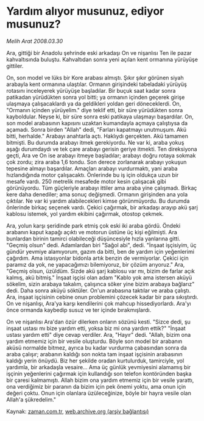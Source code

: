 # Yardım alıyor musunuz, ediyor musunuz?

*Melih Arat 2008.03.30*

<tr><td class="metin" colspan="2" style="padding-top: 20px; padding-left: 5px; padding-right: 10px;">Ara, gittiği bir Anadolu şehrinde eski arkadaşı On ve nişanlısı Ten ile pazar kahvaltısında buluştu. Kahvaltıdan sonra yeni açılan kent ormanına yürüyüşe gittiler.</td></tr><tr><td class="metin" colspan="2" style="padding-top: 20px; padding-left: 5px; padding-right: 10px;"><p>On, son model ve lüks bir Kore arabası almıştı. Şıkır şıkır görünen siyah arabayla kent ormanına ulaştılar. Ormanın girişindeki tabeladaki yürüyüş rotasını inceleyerek yürüyüşe başladılar. Bir buçuk saat kadar sonra patikadan yürüdükten sonra yol bitti; ya ormanın içinden geçerek girişe ulaşmaya çalışacaklardı ya da geldikleri yoldan geri döneceklerdi. On, "Ormanın içinden yürüyelim." diye teklif etti, bir süre yürüdükten sonra kayboldular. Neyse ki, bir süre sonra eski patikaya ulaşmayı başardılar. On, son model arabasının kapısını uzaktan kumandayla açmaya çalıştıysa da açamadı. Sonra birden "Allah" dedi, "Farları kapatmayı unutmuşum. Akü bitti, herhalde." Arabayı anahtarla açtı. Haklıydı gerçekten. Akü tamamen bitmişti. Bu durumda arabayı itmek gerekiyordu. Ne var ki, araba yokuş aşağı durumdaydı ve tek çare arabayı gerisin geriye itmekti. Ten direksiyona geçti, Ara ve On ise arabayı itmeye başladılar; arabayı doğru rotaya sokmak çok zordu; zira araba 1,6 tondu. Son derece zorlanarak arabayı yokuşun tepesine almayı başardılar. Amaçları arabayı vurdurmaktı, yani araba hızlandığında motor çalışacaktı. Önlerinde bu iş için oldukça uzun bir mesafe vardı. 250 metrelik mesafede motor kesin çalışacak gibi görünüyordu. Tüm güçleriyle arabayı ittiler ama araba yine çalışmadı. Birkaç kere daha denediler; ama sonuç değişmedi. Ormanın girişinden ana yola çıktılar. Ne var ki yardım alabilecekleri kimse görünmüyordu. Bu durumda önlerinde birkaç seçenek vardı. Çekici çağırmak, bir arkadaşı arayıp akü şarj kablosu istemek, yol yardım ekibini çağırmak, otostop çekmek.
<p> Ara, yolun karşı şeridinde park etmiş çok eski iki araba gördü. Öndeki arabanın kaput kapağı açıktı ve motorun üstüne üç kişi eğilmişti. Ara bunlardan birinin tamirci olabileceği düşüncesiyle hızla yanlarına gitti. "Geçmiş olsun" dedi. Adamlardan biri "Sağol abi", dedi. "İnşaat işçisiyim, üç gündür yevmiye alamıyorum, gazım da bitti, ben de yardım için yeğenlerimi çağırdım. Ama istasyonlar bidonla artık benzin de vermiyorlar. Çekici için paramız da yok, ne yapacağımızı bilemiyoruz, bir çözüm arıyoruz." Ara, "Geçmiş olsun, üzüldüm. Sizde akü şarj kablosu var mı, bizim de farlar açık kalmış, akü bitmiş." İnşaat işçisi olan adam "Kablo yok ama istersen aküyü sökelim, sizin arabaya takalım, çalışınca söker yine bizim arabaya bağlarız" dedi. Daha sonra aküyü söktüler. On'un arabasına taktılar ve araba çalıştı. Ara, inşaat işçisinin cebine onun problemini çözecek kadar bir para sıkıştırdı. On ve nişanlışı, Ara'ya karşı kendilerini çok mahcup hissediyorlardı. Ara'yı önce ormanda kaybedip susuz ve ter içinde bırakmışlardı. 
<p> On ve nişanlısı Ara'dan özür dilerken onların sözünü kesti. "Sizce dedi, şu inşaat ustası mı bize yardım etti, yoksa biz mi ona yardım ettik?" "İnşaat ustası yardım etti" diye cevap verdiler. Ara, "Hayır" dedi. "Allah, bizim ona yardım etmemiz için bir vesile oluşturdu. Böyle son model bir arabanın aküsü normalde bitmez, ayrıca bu kadar vurdurma çabasından sonra da araba çalışır; arabanın kaldığı son nokta tam inşaat işçisinin arabasının kaldığı yerin önüydü. Biz her şekilde oradan kurtulurduk, tamirciyle, yol yardımla, bir arkadaşla vesaire... Ama üç günlük yevmiyesini alamamış bir işçinin yeğenlerini çağırmak için kullandığı son telefon kontöründen başka bir çaresi kalmamıştı. Allah bizim ona yardım etmemiz için bir vesile yarattı, ona verdiğimiz bir paranın da bizim için pek önemi yoktu, ama onun için değeri çoktu. Onun için olanlara üzüleceğinize, böyle bir hayra vesile olan Allah'a şükredelim."<br/></p></p></p></td></tr>

Kaynak: [zaman.com.tr](http://zaman.com.tr/yazar.do?yazino=670888), [web.archive.org (arşiv bağlantısı)](http://web.archive.org/web/20080610070242/http://zaman.com.tr:80/yazar.do?yazino=670888)
